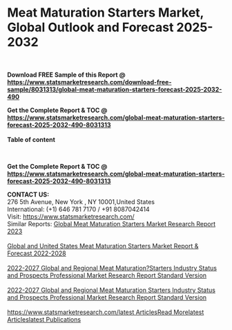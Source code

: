 <h1>Meat Maturation Starters Market, Global Outlook and Forecast 2025-2032</h1><br/><p><strong>Download FREE Sample of this Report @ <a href="https://www.statsmarketresearch.com/download-free-sample/8031313/global-meat-maturation-starters-forecast-2025-2032-490">https://www.statsmarketresearch.com/download-free-sample/8031313/global-meat-maturation-starters-forecast-2025-2032-490</a></strong></p><div><b>Get the Complete Report & TOC @ <a href="https://www.statsmarketresearch.com/global-meat-maturation-starters-forecast-2025-2032-490-8031313">https://www.statsmarketresearch.com/global-meat-maturation-starters-forecast-2025-2032-490-8031313</a></b></div><br><b>Table of content</b><p><br><div><b>Get the Complete Report & TOC @ <a href="https://www.statsmarketresearch.com/global-meat-maturation-starters-forecast-2025-2032-490-8031313">https://www.statsmarketresearch.com/global-meat-maturation-starters-forecast-2025-2032-490-8031313</a></b></div></p> <b>CONTACT US:</b><br>276 5th Avenue, New York , NY 10001,United States<br>International: (+1) 646 781 7170 / +91 8087042414<br>Visit: <a href="https://www.statsmarketresearch.com/">https://www.statsmarketresearch.com/</a><br>Similar Reports: <a href="https://www.statsmarketresearch.com/global-meat-maturation-starters-forecast-2025-2032-490-8031313">Global Meat Maturation Starters Market Research Report 2023</a><br/><br/><a href="https://www.statsmarketresearch.com/global-meat-maturation-starters-forecast-2025-2032-490-8031313">Global and United States Meat Maturation Starters Market Report & Forecast 2022-2028</a><br/><br/><a href="https://www.statsmarketresearch.com/global-meat-maturation-starters-forecast-2025-2032-490-8031313">2022-2027 Global and Regional Meat Maturation?Starters Industry Status and Prospects Professional Market Research Report Standard Version</a><br/><br/><a href="https://www.statsmarketresearch.com/global-meat-maturation-starters-forecast-2025-2032-490-8031313">2022-2027 Global and Regional Meat Maturation Starters Industry Status and Prospects Professional Market Research Report Standard Version</a><br/><br/><a href="https://gyeongbokgung.com">https://www.statsmarketresearch.com/</a><a href="https://hallyeomaritime.com">latest Articles</a><a href="https://jingwansa.com">Read More</a><a href=https://nguoiviet.jp/">latest Articles</a><a href="https://www.intelmarketresearch.com/">latest Publications</a>